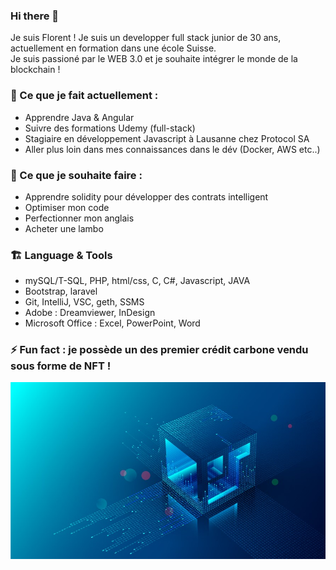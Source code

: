 ### Hi there 👋

Je suis Florent ! Je suis un developper full stack junior de 30 ans, actuellement en formation dans une école Suisse. <br>
Je suis passioné par le WEB 3.0 et je souhaite intégrer le monde de la blockchain !

### 🔭 Ce que je fait actuellement :

- Apprendre Java & Angular
- Suivre des formations Udemy (full-stack)
- Stagiaire en développement Javascript à Lausanne chez Protocol SA
- Aller plus loin dans mes connaissances dans le dév (Docker, AWS etc..)

### 🌱 Ce que je souhaite faire :

- Apprendre solidity pour développer des contrats intelligent
- Optimiser mon code
- Perfectionner mon anglais
- Acheter une lambo

### 🏗️ Language & Tools

- mySQL/T-SQL, PHP, html/css, C, C#, Javascript, JAVA
- Bootstrap, laravel
- Git, IntelliJ, VSC, geth, SSMS
- Adobe : Dreamviewer, InDesign
- Microsoft Office : Excel, PowerPoint, Word

### ⚡ Fun fact : je possède un des premier crédit carbone vendu sous forme de NFT !

![Photo banner](https://raw.githubusercontent.com/WitaminF/WitaminF/main/IMG/bannerprofile.jpg)
